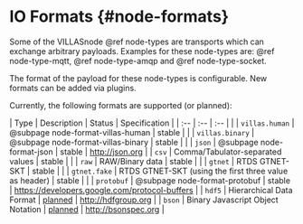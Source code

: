 # IO Formats {#node-formats}

Some of the VILLASnode @ref node-types are transports which can exchange arbitrary payloads.
Examples for these node-types are: @ref node-type-mqtt, @ref node-type-amqp and @ref node-type-socket.

The format of the payload for these node-types is configurable.
New formats can be added via plugins.

Currently, the following formats are supported (or planned):

| Type             | Description                                      | Status  | Specification |
| :--              | :--                                              | :--     | |
| `villas.human`   | @subpage node-format-villas-human                | stable  | |
| `villas.binary`  | @subpage node-format-villas-binary               | stable  | |
| `json`           | @subpage node-format-json                        | stable  | http://json.org |
| `csv`            | Comma/Tabulator-separated values                 | stable  | |
| `raw`            | RAW/Binary data                                  | stable  | |
| `gtnet`          | RTDS GTNET-SKT                                   | stable  | |
| `gtnet.fake`     | RTDS GTNET-SKT (using the first three value as header) | stable  | |
| `protobuf`       | @subpage node-format-protobuf                    | stable  | https://developers.google.com/protocol-buffers |
| `hdf5`           | Hierarchical Data Format                         | [planned](https://git.rwth-aachen.de/acs/public/villas/VILLASnode/tree/format-h5pt) | http://hdfgroup.org |
| `bson`           | Binary Javascript Object Notation                | [planned](https://git.rwth-aachen.de/acs/public/villas/VILLASnode/tree/format-bson) | http://bsonspec.org |

